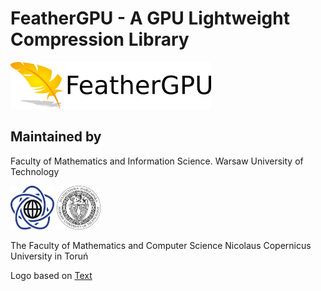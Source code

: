# FeatherGPU - A GPU Lightweight Compression Library
<img src="doc/img/featherGPU.png" />

## Maintained by
Faculty of Mathematics and Information Science. Warsaw University of Technology

<img src="doc/img/pw-logo.png" width="70" height="70" /> <img src="doc/img/wut-logo.jpg" width="70" height="70" />

The Faculty of Mathematics and Computer Science Nicolaus Copernicus University in Toruń


Logo based on [Text](http://www.freelogovector.com/detail-f-Feather_vector.php)
